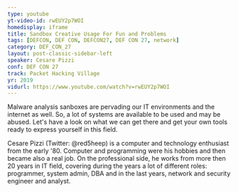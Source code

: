```yaml
---
type: youtube
yt-video-id: rwEUY2p7WOI
homedisplay: iframe
title: Sandbox Creative Usage For Fun and Problems
tags: [DEFCON, DEF CON, DEFCON27, DEF CON 27, network]
category: DEF_CON_27
layout: post-classic-sidebar-left
speaker: Cesare Pizzi
conf: DEF CON 27
track: Packet Hacking Village
yr: 2019
vidurl: https://www.youtube.com/watch?v=rwEUY2p7WOI
---
```

Malware analysis sanboxes are pervading our IT environments and the internet as well. So, a lot of systems are available to be used and may be abused. Let's have a look on what we can get there and get your own tools ready to express yourself in this field.

Cesare Pizzi (Twitter: @red5heep) is a computer and technology enthusiast from the early '80. Computer and programming were his hobbies and then became also a real job. On the professional side, he works from more then 20 years in IT field, covering during the years a lot of different roles: programmer, system admin, DBA and in the last years, network and security engineer and analyst.